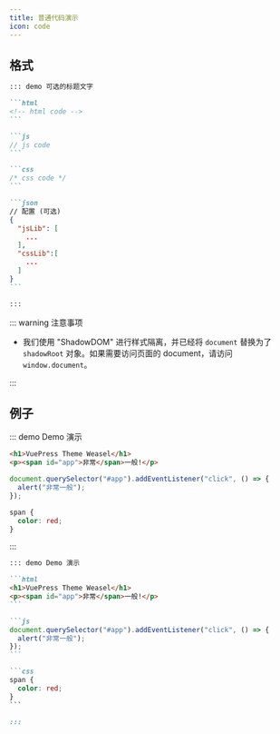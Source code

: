 ```yaml
---
title: 普通代码演示
icon: code
---
```


## 格式

````md
::: demo 可选的标题文字

```html
<!-- html code -->
```

```js
// js code
```

```css
/* css code */
```

```json
// 配置 (可选)
{
  "jsLib": [
    ...
  ],
  "cssLib":[
    ...
  ]
}
```

:::
````

::: warning 注意事项

- 我们使用 "ShadowDOM" 进行样式隔离，并已经将 `document` 替换为了 `shadowRoot` 对象。如果需要访问页面的 document，请访问 `window.document`。

:::

## 例子

::: demo Demo 演示

```html
<h1>VuePress Theme Weasel</h1>
<p><span id="app">非常</span>一般!</p>
```

```js
document.querySelector("#app").addEventListener("click", () => {
  alert("非常一般");
});
```

```css
span {
  color: red;
}
```

:::

````md
::: demo Demo 演示

```html
<h1>VuePress Theme Weasel</h1>
<p><span id="app">非常</span>一般!</p>
```

```js
document.querySelector("#app").addEventListener("click", () => {
  alert("非常一般");
});
```

```css
span {
  color: red;
}
```

:::
````
